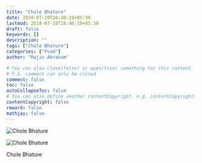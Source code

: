 ```yaml
---
title: "Chole Bhature"
date: 2018-07-10T16:40:19+05:30
lastmod: 2018-07-10T16:40:19+05:30
draft: false
keywords: []
description: ""
tags: ["Chole Bhature"]
categories: ["Food"]
author: "Rajiv Abraham"

# You can also close(false) or open(true) something for this content.
# P.S. comment can only be closed
comment: false
toc: false
autoCollapseToc: false
# You can also define another contentCopyright. e.g. contentCopyright: "This is another copyright."
contentCopyright: false
reward: false
mathjax: false
---
```


![Chole Bhature](https://res.cloudinary.com/abraham/image/upload/v1531221002/IMG_20180710_144442.jpg "Chole Bhature")

![Chole Bhature](https://res.cloudinary.com/abraham/image/upload/v1531220999/IMG_20180710_144533.jpg "Chole Bhature")

Chole Bhature
